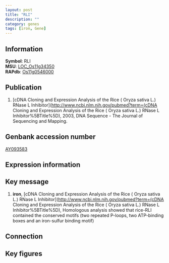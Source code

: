 ```yaml
---
layout: post
title: "RLI"
description: ""
category: genes
tags: [iron, Gene]
---
```


## Information
__Symbol__: RLI  
__MSU__: [LOC_Os11g34350](http://rice.plantbiology.msu.edu/cgi-bin/ORF_infopage.cgi?orf=LOC_Os11g34350)  
__RAPdb__: [Os11g0546000](http://rapdb.dna.affrc.go.jp/viewer/gbrowse_details/irgsp1?name=Os11g0546000)  

## Publication
1. [cDNA Cloning and Expression Analysis of the Rice ( Oryza sativa L.) RNase L Inhibitor](http://www.ncbi.nlm.nih.gov/pubmed?term=(cDNA Cloning and Expression Analysis of the Rice ( Oryza sativa L.) RNase L Inhibitor%5BTitle%5D), 2003, DNA Sequence - The Journal of Sequencing and Mapping.

## Genbank accession number
[AY093583](http://www.ncbi.nlm.nih.gov/nuccore/AY093583)

## Expression information

## Key message
1. __iron__, [cDNA Cloning and Expression Analysis of the Rice ( Oryza sativa L.) RNase L Inhibitor](http://www.ncbi.nlm.nih.gov/pubmed?term=(cDNA Cloning and Expression Analysis of the Rice ( Oryza sativa L.) RNase L Inhibitor%5BTitle%5D),  Homologous analysis showed that rice-RLI contained the conserved motifs (two repeated P-loops, two ATP-binding boxes and an iron-sulfur binding motif)

## Connection

## Key figures


